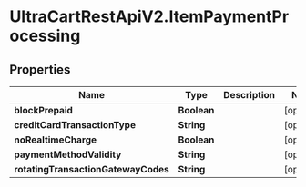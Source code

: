 # UltraCartRestApiV2.ItemPaymentProcessing

## Properties
Name | Type | Description | Notes
------------ | ------------- | ------------- | -------------
**blockPrepaid** | **Boolean** |  | [optional] 
**creditCardTransactionType** | **String** |  | [optional] 
**noRealtimeCharge** | **Boolean** |  | [optional] 
**paymentMethodValidity** | **String** |  | [optional] 
**rotatingTransactionGatewayCodes** | **String** |  | [optional] 


